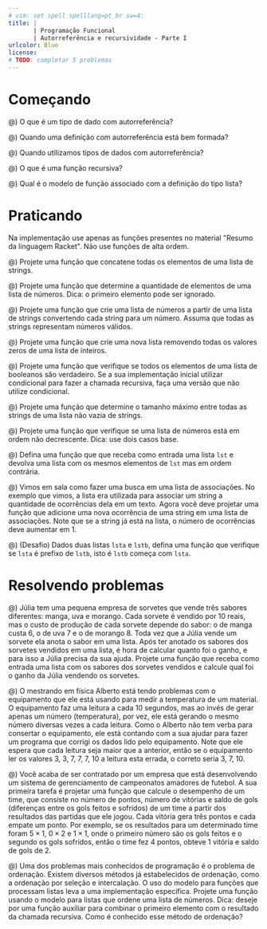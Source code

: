 ```yaml
---
# vim: set spell spelllang=pt_br sw=4:
title: |
       | Programação Funcional
       | Autorreferência e recursividade - Parte I
urlcolor: Blue
license:
# TODO: completar 5 problemas
---
```


# Começando

@) O que é um tipo de dado com autorreferência?

@) Quando uma definição com autorreferência está bem formada?

@) Quando utilizamos tipos de dados com autorreferência?

@) O que é uma função recursiva?

@) Qual é o modelo de função associado com a definição do tipo lista?


# Praticando

Na implementação use apenas as funções presentes no material "Resumo da linguagem Racket". Não use funções de alta ordem.

<!-- Básico - reduce -->

@) Projete uma função que concatene todas os elementos de uma lista de strings.

@) Projete uma função que determine a quantidade de elementos de uma lista de números. Dica: o primeiro elemento pode ser ignorado.


<!-- Básico - map -->

@) Projete uma função que crie uma lista de números a partir de uma lista de strings convertendo cada string para um número. Assuma que todas as strings representam números válidos.

<!-- Básico - filter -->

@) Projete uma função que crie uma nova lista removendo todas os valores zeros de uma lista de inteiros.

<!-- Processamento parcial -->

@) Projete uma função que verifique se todos os elementos de uma lista de booleanos são verdadeiro. Se a sua implementação inicial utilizar condicional para fazer a chamada recursiva, faça uma versão que não utilize condicional.

<!-- Ajuste caso base -->

@) Projete uma função que determine o tamanho máximo entre todas as strings de uma lista não vazia de strings.

@) Projete uma função que verifique se uma lista de números está em ordem não decrescente. Dica: use dois casos base.

<!-- Funções auxiliares -->

@) Defina uma função que que receba como entrada uma lista `lst` e devolva uma lista com os mesmos elementos de `lst` mas em ordem contrária.

<!-- Lista de estruturas -->

@) Vimos em sala como fazer uma busca em uma lista de associações. No exemplo que vimos, a lista era utilizada para associar um string a quantidade de ocorrências dela em um texto. Agora você deve projetar uma função que adicione uma nova ocorrência de uma string em uma lista de associações. Note que se a string já está na lista, o número de ocorrências deve aumentar em 1.

<!-- Desafio - processamento simultâneo -->

@) (Desafio) Dados duas listas `lsta` e `lstb`, defina uma função que verifique se `lsta` é prefixo de `lstb`, isto é `lstb` começa com `lsta`.


# Resolvendo problemas

@) Júlia tem uma pequena empresa de sorvetes que vende três sabores diferentes: manga, uva e morango. Cada sorvete é vendido por 10 reais, mas o custo de produção de cada sorvete depende do sabor: o de manga custa 6, o de uva 7 e o de morango 8. Toda vez que a Júlia vende um sorvete ela anota o sabor em uma lista. Após ter anotado os sabores dos sorvetes vendidos em uma lista, é hora de calcular quanto foi o ganho, e para isso a Júlia precisa da sua ajuda. Projete uma função que receba como entrada uma lista com os sabores dos sorvetes vendidos e calcule qual foi o ganho da Júlia vendendo os sorvetes.

@) O mestrando em física Alberto está tendo problemas com o equipamento que ele está usando para medir a temperatura de um material. O equipamento faz uma leitura a cada 10 segundos, mas ao invés de gerar apenas um número (temperatura), por vez, ele está gerando o mesmo número diversas vezes a cada leitura. Como o Alberto não tem verba para consertar o equipamento, ele está contando com a sua ajudar para fazer um programa que corrigi os dados lido pelo equipamento. Note que ele espera que cada leitura seja maior que a anterior, então se o equipamento ler os valores 3, 3, 7, 7, 7, 10 a leitura esta errada, o correto seria 3, 7, 10.

@) Você acaba de ser contratado por um empresa que está desenvolvendo um sistema de gerenciamento de campeonatos amadores de futebol. A sua primeira tarefa é projetar uma função que calcule o desempenho de um time, que consiste no número de pontos, número de vitórias e saldo de gols (diferenças entre os gols feitos e sofridos) de um time a partir dos resultados das partidas que ele jogou. Cada vitória gera três pontos e cada empate um ponto. Por exemplo, se os resultados para um determinado time foram $5 \times 1$, $0 \times 2$ e $1 \times 1$, onde o primeiro número são os gols feitos e o segundo os gols sofridos, então o time fez 4 pontos, obteve 1 vitória e saldo de gols de 2.

@) Uma dos problemas mais conhecidos de programação é o problema de ordenação. Existem diversos métodos já estabelecidos de ordenação, como a ordenação por seleção e intercalação. O uso do modelo para funções que processam listas leva a uma implementação específica. Projete uma função usando o modelo para listas que ordene uma lista de números. Dica: deseje por uma função auxiliar para combinar o primeiro elemento com o resultado da chamada recursiva. Como é conhecido esse método de ordenação?
